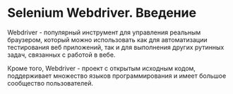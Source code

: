 Selenium Webdriver. Введение
==================
Webdriver - популярный инструмент для управления реальным браузером, который можно использовать как для автоматизации тестирования веб приложений, так и для выполнения других рутинных задач, связанных с работой в вебе.

Кроме того, Webdriver - проект с открытым исходным кодом, поддерживает множество языков программирования и имеет большое сообщество пользователей.
